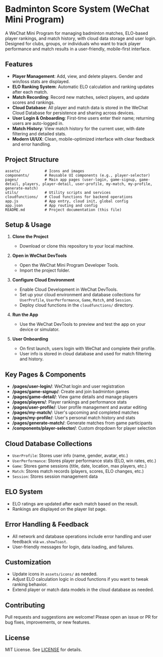 # Badminton Score System (WeChat Mini Program)

A WeChat Mini Program for managing badminton matches, ELO-based player rankings, and match history, with cloud data storage and user login. Designed for clubs, groups, or individuals who want to track player performance and match results in a user-friendly, mobile-first interface.

## Features

- **Player Management**: Add, view, and delete players. Gender and win/loss stats are displayed.
- **ELO Ranking System**: Automatic ELO calculation and ranking updates after each match.
- **Match Recording**: Record new matches, select players, and update scores and rankings.
- **Cloud Database**: All player and match data is stored in the WeChat Cloud Database for persistence and sharing across devices.
- **User Login & Onboarding**: First-time users enter their name; returning users are auto-logged in.
- **Match History**: View match history for the current user, with date filtering and detailed stats.
- **Modern UI/UX**: Clean, mobile-optimized interface with clear feedback and error handling.

## Project Structure

```
assets/           # Icons and images
components/       # Reusable UI components (e.g., player-selector)
pages/            # Main app pages (user-login, game-signup, game-detail, players, player-detail, user-profile, my-match, my-profile, generate-match)
utils/            # Utility scripts and services
cloudfunctions/   # Cloud functions for backend operations
app.js            # App entry, cloud init, global config
app.json          # App routing and config
README.md         # Project documentation (this file)
```

## Setup & Usage

1. **Clone the Project**
   - Download or clone this repository to your local machine.

2. **Open in WeChat DevTools**
   - Open the WeChat Mini Program Developer Tools.
   - Import the project folder.

3. **Configure Cloud Environment**
   - Enable Cloud Development in WeChat DevTools.
   - Set up your cloud environment and database collections for `UserProfile`, `UserPerformance`, `Game`, `Match`, and `Session`.
   - Deploy cloud functions in the `cloudfunctions/` directory.

4. **Run the App**
   - Use the WeChat DevTools to preview and test the app on your device or simulator.

5. **User Onboarding**
   - On first launch, users login with WeChat and complete their profile.
   - User info is stored in cloud database and used for match filtering and history.

## Key Pages & Components

- **/pages/user-login/**: WeChat login and user registration
- **/pages/game-signup/**: Create and join badminton games
- **/pages/game-detail/**: View game details and manage players
- **/pages/players/**: Player rankings and performance stats
- **/pages/user-profile/**: User profile management and avatar editing
- **/pages/my-match/**: User's upcoming and completed matches
- **/pages/my-profile/**: User's personal match history and stats
- **/pages/generate-match/**: Generate matches from game participants
- **/components/player-selector/**: Custom dropdown for player selection

## Cloud Database Collections

- `UserProfile`: Stores user info (name, gender, avatar, etc.)
- `UserPerformance`: Stores player performance stats (ELO, win rates, etc.)
- `Game`: Stores game sessions (title, date, location, max players, etc.)
- `Match`: Stores match records (players, scores, ELO changes, etc.)
- `Session`: Stores session management data

## ELO System

- ELO ratings are updated after each match based on the result.
- Rankings are displayed on the player list page.

## Error Handling & Feedback

- All network and database operations include error handling and user feedback via `wx.showToast`.
- User-friendly messages for login, data loading, and failures.

## Customization

- Update icons in `assets/icons/` as needed.
- Adjust ELO calculation logic in cloud functions if you want to tweak ranking behavior.
- Extend player or match data models in the cloud database as needed.

## Contributing

Pull requests and suggestions are welcome! Please open an issue or PR for bug fixes, improvements, or new features.

## License

MIT License. See [LICENSE](LICENSE) for details.
